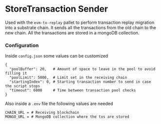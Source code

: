 # StoreTransaction Sender

Used with the `evm-tx-replay` pallet to perform transaction replay migration into a substrate chain. It sends all the transactions from the old chain to the new chain. All the transactions are stored in a mongoDB collection.

### Configuration

Inside `config.json` some values can be customized

```
{
  "poolBuffer": 20,   # Amount of space to leave in the pool to avoid filling it
  "poolLimit": 5000,  # Limit set in the receiving chain
  "startingIndex": 0, # Starting transaction number to send in case the script stops
  "timeout": 6000     # Time between transaction pool checks
}
```

Also inside a `.env` file the following values are needed

```
CHAIN_URL = # Receiving blockchain
MONGO_URL = # MongoDB collection where the txs are stored
```
